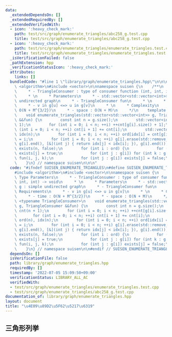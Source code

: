 ```yaml
---
data:
  _extendedDependsOn: []
  _extendedRequiredBy: []
  _extendedVerifiedWith:
  - icon: ':heavy_check_mark:'
    path: test/src/graph/enumerate_triangles/abc258_g.test.cpp
    title: test/src/graph/enumerate_triangles/abc258_g.test.cpp
  - icon: ':heavy_check_mark:'
    path: test/src/graph/enumerate_triangles/enumerate_triangles.test.cpp
    title: test/src/graph/enumerate_triangles/enumerate_triangles.test.cpp
  _isVerificationFailed: false
  _pathExtension: hpp
  _verificationStatusIcon: ':heavy_check_mark:'
  attributes:
    links: []
  bundledCode: "#line 1 \"library/graph/enumerate_triangles.hpp\"\n\n\n\n#include\
    \ <algorithm>\n#include <vector>\n\nnamespace suisen {\n    /**\n     * Type Parameters\n\
    \     * - TriangleConsumer : type of consumer function (int, int, int) -> void\n\
    \     * \n     * Parameters\n     * - std::vector<std::vector<int>> g : simple\
    \ undirected graph\n     * - TriangleConsumer fun\n     * \n     * Requirements\n\
    \     * - v in g[u] <=> u in g[v]\n     * \n     * Complexity\n     * - time :\
    \ O(N + M^{3/2})\n     * - space : O(N + M)\n     */\n    template <typename TriangleConsumer>\n\
    \    void enumerate_triangles(std::vector<std::vector<int>> g, TriangleConsumer\
    \ &&fun) {\n        const int n = g.size();\n        std::vector<int> cnt(n +\
    \ 1);\n        for (int i = 0; i < n; ++i) ++cnt[g[i].size() + 1];\n        for\
    \ (int i = 0; i < n; ++i) cnt[i + 1] += cnt[i];\n        std::vector<int> ord(n),\
    \ idx(n);\n        for (int i = 0; i < n; ++i) ord[idx[i] = cnt[g[i].size()]++]\
    \ = i;\n        for (int i = 0; i < n; ++i) g[i].erase(std::remove_if(g[i].begin(),\
    \ g[i].end(), [&](int j) { return idx[j] < idx[i]; }), g[i].end());\n        std::vector<int8_t>\
    \ exists(n, false);\n        for (int i : ord) {\n            for (int j : g[i])\
    \ exists[j] = true;\n            for (int j : g[i]) for (int k : g[j]) if (exists[k])\
    \ fun(i, j, k);\n            for (int j : g[i]) exists[j] = false;\n        }\n\
    \    }\n} // namespace suisen\n\n\n"
  code: "#ifndef SUISEN_ENUMERATE_TRIANGLES\n#define SUISEN_ENUMERATE_TRIANGLES\n\n\
    #include <algorithm>\n#include <vector>\n\nnamespace suisen {\n    /**\n     *\
    \ Type Parameters\n     * - TriangleConsumer : type of consumer function (int,\
    \ int, int) -> void\n     * \n     * Parameters\n     * - std::vector<std::vector<int>>\
    \ g : simple undirected graph\n     * - TriangleConsumer fun\n     * \n     *\
    \ Requirements\n     * - v in g[u] <=> u in g[v]\n     * \n     * Complexity\n\
    \     * - time : O(N + M^{3/2})\n     * - space : O(N + M)\n     */\n    template\
    \ <typename TriangleConsumer>\n    void enumerate_triangles(std::vector<std::vector<int>>\
    \ g, TriangleConsumer &&fun) {\n        const int n = g.size();\n        std::vector<int>\
    \ cnt(n + 1);\n        for (int i = 0; i < n; ++i) ++cnt[g[i].size() + 1];\n \
    \       for (int i = 0; i < n; ++i) cnt[i + 1] += cnt[i];\n        std::vector<int>\
    \ ord(n), idx(n);\n        for (int i = 0; i < n; ++i) ord[idx[i] = cnt[g[i].size()]++]\
    \ = i;\n        for (int i = 0; i < n; ++i) g[i].erase(std::remove_if(g[i].begin(),\
    \ g[i].end(), [&](int j) { return idx[j] < idx[i]; }), g[i].end());\n        std::vector<int8_t>\
    \ exists(n, false);\n        for (int i : ord) {\n            for (int j : g[i])\
    \ exists[j] = true;\n            for (int j : g[i]) for (int k : g[j]) if (exists[k])\
    \ fun(i, j, k);\n            for (int j : g[i]) exists[j] = false;\n        }\n\
    \    }\n} // namespace suisen\n\n#endif // SUISEN_ENUMERATE_TRIANGLES\n"
  dependsOn: []
  isVerificationFile: false
  path: library/graph/enumerate_triangles.hpp
  requiredBy: []
  timestamp: '2022-07-05 15:09:50+09:00'
  verificationStatus: LIBRARY_ALL_AC
  verifiedWith:
  - test/src/graph/enumerate_triangles/enumerate_triangles.test.cpp
  - test/src/graph/enumerate_triangles/abc258_g.test.cpp
documentation_of: library/graph/enumerate_triangles.hpp
layout: document
title: "\u4E09\u89D2\u5F62\u5217\u6319"
---
```

## 三角形列挙